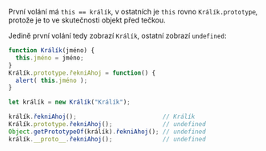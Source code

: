 
První volání má `this == králík`, v ostatních je `this` rovno `Králík.prototype`, protože je to ve skutečnosti objekt před tečkou.

Jedině první volání tedy zobrazí `Králík`, ostatní zobrazí `undefined`:

```js run
function Králík(jméno) {
  this.jméno = jméno;
}
Králík.prototype.řekniAhoj = function() {
  alert( this.jméno );
}

let králík = new Králík("Králík");

králík.řekniAhoj();                        // Králík
Králík.prototype.řekniAhoj();              // undefined
Object.getPrototypeOf(králík).řekniAhoj(); // undefined
králík.__proto__.řekniAhoj();              // undefined
```
